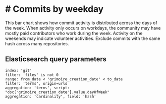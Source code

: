 # \# Commits by weekday

This bar chart shows how commit activity is distributed across the days of the week. When activity only occurs on workdays, the community may have mostly paid contributors who work during the week. Activity on the weekends may indicate volunteer activities. Exclude commits with the same hash across many repositories.

## Elasticsearch query parameters
```
index: 'git'
filter: 'files' is not 0
range: from_date < 'grimoire_creation_date' < to_date
filter: 'terms', origin=urls
aggregation: 'terms', script: "doc['grimoire_creation_date'].value.dayOfWeek"
aggregation: 'cardinality', field: 'hash'
```

